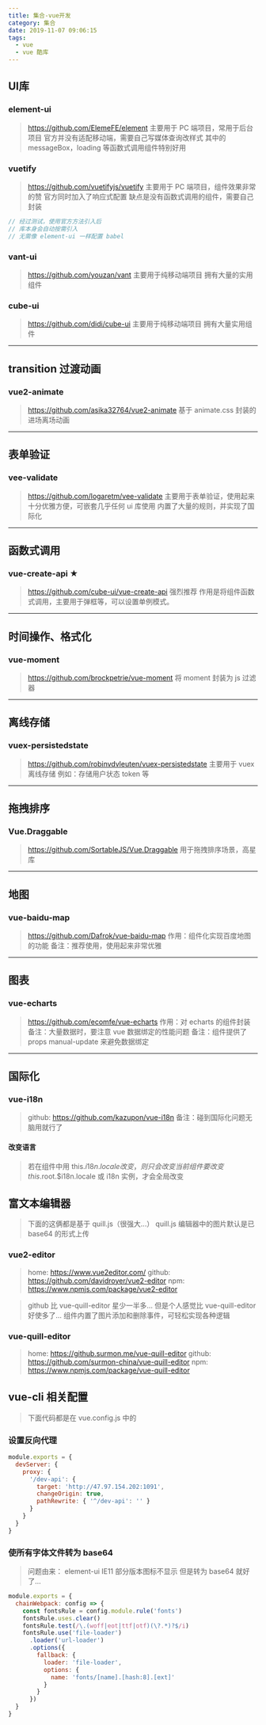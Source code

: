 ```yaml
---
title: 集合-vue开发
category: 集合
date: 2019-11-07 09:06:15
tags:
  - vue
  - vue 酷库
---
```


## UI库

### element-ui
> https://github.com/ElemeFE/element
> 主要用于 PC 端项目，常用于后台项目
> 官方并没有适配移动端，需要自己写媒体查询改样式
> 其中的 messageBox，loading 等函数式调用组件特别好用

### vuetify
> https://github.com/vuetifyjs/vuetify
> 主要用于 PC 端项目，组件效果非常的赞
> 官方同时加入了响应式配置
> 缺点是没有函数式调用的组件，需要自己封装

```javascript
// 经过测试，使用官方方法引入后
// 库本身会自动按需引入
// 无需像 element-ui 一样配置 babel
```

### vant-ui
> https://github.com/youzan/vant
> 主要用于纯移动端项目
> 拥有大量的实用组件

### cube-ui
> https://github.com/didi/cube-ui
> 主要用于纯移动端项目
> 拥有大量实用组件

-------------------------------------------------------------

## transition 过渡动画

### vue2-animate
> https://github.com/asika32764/vue2-animate
> 基于 animate.css 封装的进场离场动画

-------------------------------------------------------------

## 表单验证

### vee-validate
> https://github.com/logaretm/vee-validate
> 主要用于表单验证，使用起来十分优雅方便，可嵌套几乎任何 ui 库使用
> 内置了大量的规则，并实现了国际化

-------------------------------------------------------------

## 函数式调用

### vue-create-api ★
> https://github.com/cube-ui/vue-create-api
> 强烈推荐
> 作用是将组件函数式调用，主要用于弹框等，可以设置单例模式。

-------------------------------------------------------------

## 时间操作、格式化

### vue-moment
> https://github.com/brockpetrie/vue-moment
> 将 moment 封装为 js 过滤器

-------------------------------------------------------------

## 离线存储

### vuex-persistedstate
> https://github.com/robinvdvleuten/vuex-persistedstate
> 主要用于 vuex 离线存储
> 例如：存储用户状态 token 等

-------------------------------------------------------------

## 拖拽排序

### Vue.Draggable
> https://github.com/SortableJS/Vue.Draggable
> 用于拖拽排序场景，高星库

-------------------------------------------------------------

## 地图

### vue-baidu-map
> https://github.com/Dafrok/vue-baidu-map
> 作用：组件化实现百度地图的功能
> 备注：推荐使用，使用起来非常优雅

-------------------------------------------------------------

## 图表

### vue-echarts
> https://github.com/ecomfe/vue-echarts
> 作用：对 echarts 的组件封装
> 备注：大量数据时，要注意 vue 数据绑定的性能问题
> 备注：组件提供了 props manual-update 来避免数据绑定

-------------------------------------------------------------

## 国际化

### vue-i18n
> github: https://github.com/kazupon/vue-i18n
> 备注：碰到国际化问题无脑用就行了

#### 改变语言
> 若在组件中用 this.$i18n.locale 改变，则只会改变当前组件
> 要改变 this.$root.$i18n.locale 或 i18n 实例，才会全局改变

## 富文本编辑器
> 下面的这俩都是基于 quill.js（很强大...）
> quill.js 编辑器中的图片默认是已 base64 的形式上传

### vue2-editor
> home: https://www.vue2editor.com/
> github: https://github.com/davidroyer/vue2-editor
> npm: https://www.npmjs.com/package/vue2-editor

> github 比 vue-quill-editor 星少一半多...
> 但是个人感觉比 vue-quill-editor 好使多了...
> 组件内置了图片添加和删除事件，可轻松实现各种逻辑

### vue-quill-editor
> home: https://github.surmon.me/vue-quill-editor
> github: https://github.com/surmon-china/vue-quill-editor
> npm: https://www.npmjs.com/package/vue-quill-editor

## vue-cli 相关配置
> 下面代码都是在 vue.config.js 中的

### 设置反向代理
```javascript
module.exports = {
  devServer: {
    proxy: {
      '/dev-api': {
        target: 'http://47.97.154.202:1091',
        changeOrigin: true,
        pathRewrite: { '^/dev-api': '' }
      }
    }
  }
}
```

### 使所有字体文件转为 base64
> 问题由来：
> element-ui IE11 部分版本图标不显示
> 但是转为 base64 就好了...

```javascript
module.exports = {
  chainWebpack: config => {
    const fontsRule = config.module.rule('fonts')
    fontsRule.uses.clear()
    fontsRule.test(/\.(woff|eot|ttf|otf)(\?.*)?$/i)
    fontsRule.use('file-loader')
      .loader('url-loader')
      .options({
        fallback: {
          loader: 'file-loader',
          options: {
            name: 'fonts/[name].[hash:8].[ext]'
          }
        }
      })
  }
}
```
